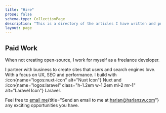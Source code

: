 ```yaml
---
title: "Hire"
prose: false
schema.type: CollectionPage
description: "This is a directory of the articles I have written and published that are sometimes updated."
layout: page
---
```


## Paid Work

When not creating open-source, I work for myself as a freelance developer.

I partner with business to create sites that users and search engines love. With a focus
on UX, SEO and performance. I build with :icon{name="logos:nuxt-icon"
alt="Nuxt Icon"} Nuxt and :icon{name="logos:laravel" class="h-1.2em w-1.2em ml-2 mr-1" alt="Laravel Icon"} Laravel.

Feel free to [email me](mailto:harlan@harlanzw.com){title="Send an email to me at harlan@harlanzw.com"} any exciting opportunities you have.

